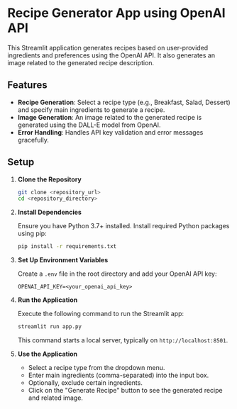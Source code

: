 # Recipe Generator App using OpenAI API

This Streamlit application generates recipes based on user-provided ingredients and preferences using the OpenAI API. It also generates an image related to the generated recipe description.

## Features

- **Recipe Generation**: Select a recipe type (e.g., Breakfast, Salad, Dessert) and specify main ingredients to generate a recipe.
- **Image Generation**: An image related to the generated recipe is generated using the DALL-E model from OpenAI.
- **Error Handling**: Handles API key validation and error messages gracefully.

## Setup

1. **Clone the Repository**

   ```bash
   git clone <repository_url>
   cd <repository_directory>
   ```

2. **Install Dependencies**

   Ensure you have Python 3.7+ installed. Install required Python packages using pip:

   ```bash
   pip install -r requirements.txt
   ```

3. **Set Up Environment Variables**

   Create a `.env` file in the root directory and add your OpenAI API key:

   ```
   OPENAI_API_KEY=<your_openai_api_key>
   ```

4. **Run the Application**

   Execute the following command to run the Streamlit app:

   ```bash
   streamlit run app.py
   ```

   This command starts a local server, typically on `http://localhost:8501`.

5. **Use the Application**

   - Select a recipe type from the dropdown menu.
   - Enter main ingredients (comma-separated) into the input box.
   - Optionally, exclude certain ingredients.
   - Click on the "Generate Recipe" button to see the generated recipe and related image.
